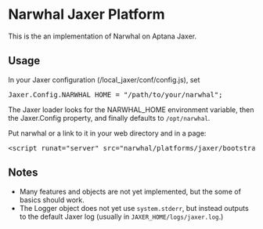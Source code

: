 Narwhal Jaxer Platform
======================

This is the an implementation of Narwhal on Aptana Jaxer.

Usage
-----

In your Jaxer configuration (/local_jaxer/conf/config.js), set 

<pre>
Jaxer.Config.NARWHAL_HOME = "/path/to/your/narwhal";
</pre>

The Jaxer loader looks for the NARWHAL_HOME environment variable, then the Jaxer.Config property, and finally defaults to `/opt/narwhal`.

Put narwhal or a link to it in your web directory and in a page:

<pre>
&lt;script runat="server" src="narwhal/platforms/jaxer/bootstrap.js"&gt;&lt;/script&gt;
</pre>

Notes
-----

* Many features and objects are not yet implemented, but the some of basics should work.
* The Logger object does not yet use `system.stderr`, but instead outputs to the default Jaxer log (usually in `JAXER_HOME/logs/jaxer.log`.)
